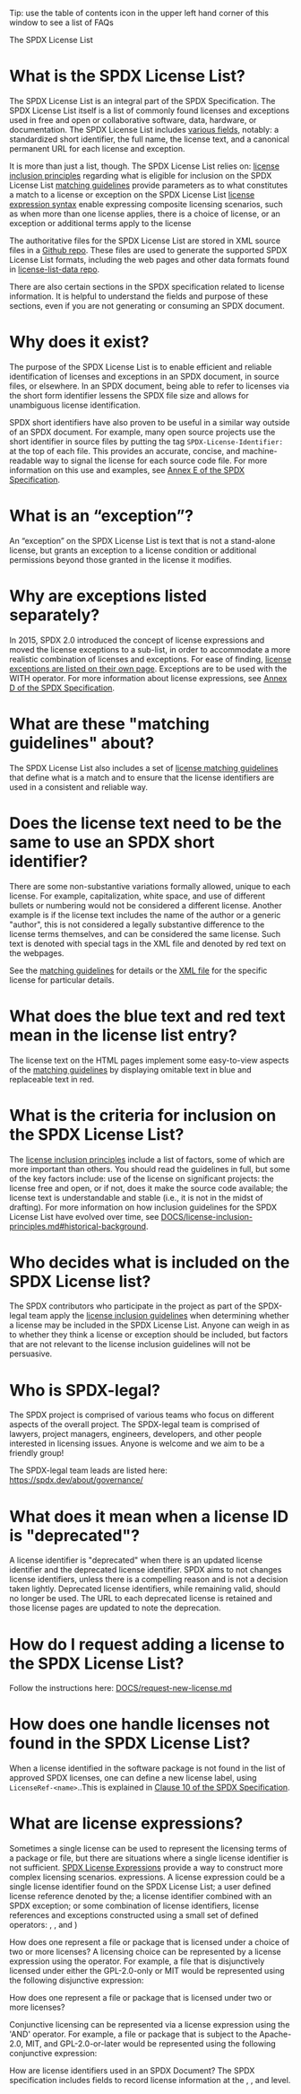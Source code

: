 Tip: use the table of contents icon in the upper left hand corner of this window to see a list of FAQs

 The SPDX License List

# What is the SPDX License List?
The SPDX License List is an integral part of the SPDX Specification. The
SPDX License List itself is a list of commonly found licenses and
exceptions used in free and open or collaborative software, data,
hardware, or documentation. The SPDX License List includes [various fields](license-fields.md), notably:
a standardized short identifier, the full name, the license text, and a
canonical permanent URL for each license and exception.

It is more than just a list, though. The SPDX License List relies on:
 [license inclusion principles](license-inclusion-principles.md)
regarding what is eligible for inclusion on the SPDX License List
 [matching guidelines](https://spdx.github.io/spdx-spec/v2.3/license-matching-guidelines-and-templates/) 
provide parameters as to what constitutes a match to a license or exception on the SPDX License List
 [license expression syntax](https://spdx.github.io/spdx-spec/v2.3/SPDX-license-expressions/)
enable expressing composite licensing scenarios, such as when more than one license applies, there is a choice of license, or an exception or additional terms apply to the license

The authoritative files for the SPDX License List are stored in XML source files 
in a [Github repo](https://github.com/spdx/license-list-XML). These files are 
used to generate the supported SPDX License List formats, including the 
web pages and other data formats found in [license-list-data repo](https://github.com/spdx/license-list-data).

There are also certain sections in the SPDX specification related to license information. 
It is helpful to understand the fields and purpose of these sections, even if you 
are not generating or consuming an SPDX document. 

# Why does it exist?
The purpose of the SPDX License List is to enable efficient and reliable
identification of licenses and exceptions in an SPDX document, in
source files, or elsewhere. In an SPDX document, being able to refer to licenses via the short
form identifier lessens the SPDX file size and allows for unambiguous
license identification.

SPDX short identifiers have also proven to be useful in a similar way
outside of an SPDX document. For example, many open source projects use the short identifier 
in source files by putting the tag `SPDX-License-Identifier:` at the top of each file. This provides an accurate, concise, and
machine-readable way to signal the license for each source code
file. For more information on this use and examples, see [Annex E of
the SPDX
Specification](https://spdx.github.io/spdx-spec/v2.3/using-SPDX-short-identifiers-in-source-files/).

# What is an “exception”?
An “exception” on the SPDX License List is text that is not a stand-alone license, but grants an exception to a license condition or additional permissions beyond those granted in the license it modifies.

# Why are exceptions listed separately?
In 2015, SPDX 2.0 introduced the concept of license expressions and moved the license
exceptions to a sub-list, in order to accommodate a more realistic
combination of licenses and exceptions. For ease of finding, [license exceptions are listed on their own
page](https://spdx.org/licenses/exceptions-index.html). Exceptions are to be used with
the WITH operator. For more information about license expressions, see
[Annex D of the SPDX
Specification](https://spdx.github.io/spdx-spec/v2.3/SPDX-license-expressions/).

# What are these "matching guidelines" about?
The SPDX License List also includes a set of [license matching
guidelines](https://spdx.github.io/spdx-spec/v2.3/license-matching-guidelines-and-templates/)
that define what is a match and to ensure that the license identifiers are used in a consistent and
reliable way. 

# Does the license text need to be the same to use an SPDX short identifier?
There are some non-substantive variations formally allowed, unique to each license. For example, capitalization, white space, and use of different bullets or numbering would not be considered a different license. Another example is if the license text includes the name of the author or a generic "author", this is not considered a legally substantive difference to the license terms themselves, and can be considered the same license. Such text is denoted with special tags in the XML file and denoted by red text on the webpages.  
 
See the [matching guidelines](https://spdx.github.io/spdx-spec/v2.3/license-matching-guidelines-and-templates/) for details or the [XML file](https://github.com/spdx/license-list-XML/tree/main/src) for the specific license for particular details.

# What does the blue text and red text mean in the license list entry?
The license text on the HTML pages implement some easy-to-view aspects of the [matching guidelines](https://spdx.github.io/spdx-spec/v2.3/license-matching-guidelines-and-templates/) by displaying omitable text in blue and replaceable text in red.

# What is the criteria for inclusion on the SPDX License List?

The [license inclusion principles](license-inclusion-principles.md) include a list of factors, some of which are more important than others. You should read the guidelines in full, but some of the key factors include: use of the license on significant projects: the license free and open, or if not, does it make the source code available; the license text is understandable and stable (i.e., it is not in the midst of drafting). For more information on how inclusion guidelines for the SPDX License List have evolved over time, see [DOCS/license-inclusion-principles.md#historical-background](license-inclusion-principles.md#historical-background).


# Who decides what is included on the SPDX License list?
The SPDX contributors who participate in the project as part of the SPDX-legal team apply the [license inclusion guidelines](license-inclusion-principles.md) when determining whether a license may be included in the SPDX License List. Anyone can weigh in as to whether they think a license or exception should be included, but factors that are not relevant to the license inclusion guidelines will not be persuasive.  

# Who is SPDX-legal?

The SPDX project is comprised of various teams who focus on different aspects of the overall project.  The SPDX-legal team is comprised of lawyers, project managers, engineers, developers, and other people interested in licensing issues. Anyone is welcome and we aim to be a friendly group!

The SPDX-legal team leads are listed here: https://spdx.dev/about/governance/

#  What does it mean when a license ID is "deprecated"?
A license identifier is "deprecated" when there is an updated license identifier and the deprecated license identifier. SPDX aims to not changes license identifiers, unless there is a compelling reason and is not a decision taken lightly. Deprecated license identifiers, while remaining valid, should no longer be used. The URL to each deprecated license is retained and those license pages are updated to note the deprecation. 

# How do I request adding a license to the SPDX License List?

Follow the instructions here:
[DOCS/request-new-license.md](request-new-license.md)


# How does one handle licenses not found in the SPDX License List?

When a license identified in the software package is not found in the
list of approved SPDX licenses, one can define a new license label, using `LicenseRef-<name>`..This is explained in [Clause 10 of the SPDX Specification](https://spdx.github.io/spdx-spec/v2.3/other-licensing-information-detected/).

# What are license expressions?
Sometimes a single license can be used to represent the licensing terms of a package or file, but there are situations where a single license identifier is not sufficient. [SPDX License Expressions](https://spdx.github.io/spdx-spec/v2.3/SPDX-license-expressions/) provide a way to construct more complex licensing scenarios. expressions. A license expression could be a single license identifier found on the SPDX License List; a user defined license reference denoted by the; a license identifier combined with an SPDX exception; or some combination of license identifiers, license references and exceptions constructed using a small set of defined operators: , ,  and )   
 
 How does one represent a file or package that is licensed under a choice of two or more licenses?
A licensing choice can be represented by a license expression using
the  operator. For example, a file that is disjunctively licensed
under either the GPL-2.0-only or MIT would be represented using the following
disjunctive expression: 

 How does one represent a file or package that is licensed under two or more licenses?

Conjunctive licensing can be represented via a license expression using
the 'AND' operator. For example, a file or package that is subject to the Apache-2.0,
MIT, and GPL-2.0-or-later would be represented using the following conjunctive
expression: 
 
 How are license identifiers used in an SPDX Document?
The SPDX specification includes fields to record license information at the [](https://spdx.github.io/spdx-spec/v2.3/package-information/), [](https://spdx.github.io/spdx-spec/v2.3/file-information/), and [](https://spdx.github.io/spdx-spec/v2.3/snippet-information/) level. 
